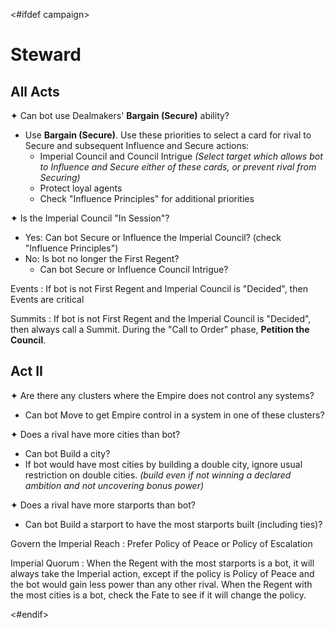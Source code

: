 <#ifdef campaign>
# Steward

## All Acts

✦ Can bot use Dealmakers' **Bargain (Secure)** ability?

- Use **Bargain (Secure)**. Use these priorities to select a card for rival to Secure and subsequent Influence and Secure actions:
	- Imperial Council and Council Intrigue *(Select target which allows bot to Influence and Secure either of these cards, or prevent rival from Securing)*
	- Protect loyal agents
	- Check "Influence Principles" for additional priorities

✦ Is the Imperial Council "In Session"?

- Yes: Can bot Secure or Influence the Imperial Council? (check "Influence Principles")
- No: Is bot no longer the First Regent?
	- Can bot Secure or Influence Council Intrigue?

Events
: If bot is not First Regent and Imperial Council is "Decided", then Events are critical

Summits
: If bot is not First Regent and the Imperial Council is "Decided", then always call a Summit. During the "Call to Order" phase, **Petition the Council**.

<div class="pagebreak"> </div>

## Act II

✦ Are there any clusters where the Empire does not control any systems?

- Can bot Move to get Empire control in a system in one of these clusters?

✦ Does a rival have more cities than bot?

- Can bot Build a city?
- If bot would have most cities by building a double city, ignore usual restriction on double cities. *(build even if not winning a declared ambition and not uncovering bonus power)*

✦ Does a rival have more starports than bot?

- Can bot Build a starport to have the most starports built (including ties)?

Govern the Imperial Reach
: Prefer Policy of Peace or Policy of Escalation

Imperial Quorum
: When the Regent with the most starports is a bot, it will always take the Imperial action, except if the policy is Policy of Peace and the bot would gain less power than any other rival. When the Regent with the most cities is a bot, check the Fate to see if it will change the policy.

<!-- 
## Act III

TODO: Grand Ambitions

✦ Can bot Build, Repair, or Move to get Imperial control of an Outlaw city?

✦ Can bot favorable battle to get Imperial control of an Outlaw city?

✦ Does bot have no resources?

- Can bot Tax for any resource?

TODO:
If bot is not the First Regent -> actions to become First Regent
If bot IS the First Regent -> actions to stay First Regent

Imperial Sponsor
: If the Steward is the First Regent, select an undeclared ambition which an Outlaw is winning or contending.
-->

<div class="pagebreak"> </div>
<#endif>
